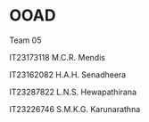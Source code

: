 # OOAD
Team 05

IT23173118 M.C.R. Mendis

IT23162082 H.A.H. Senadheera

IT23287822 L.N.S. Hewapathirana

IT23226746 S.M.K.G. Karunarathna
